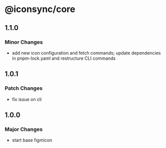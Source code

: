 # @iconsync/core

## 1.1.0

### Minor Changes

- add new icon configuration and fetch commands; update dependencies in pnpm-lock.yaml and restructure CLI commands

## 1.0.1

### Patch Changes

- fix issue on cli

## 1.0.0

### Major Changes

- start base figmicon
